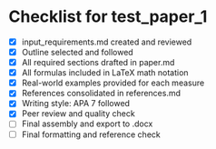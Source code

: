 # Checklist for test_paper_1

- [x] input_requirements.md created and reviewed
- [x] Outline selected and followed
- [x] All required sections drafted in paper.md
- [x] All formulas included in LaTeX math notation
- [x] Real-world examples provided for each measure
- [x] References consolidated in references.md
- [x] Writing style: APA 7 followed
- [x] Peer review and quality check
- [ ] Final assembly and export to .docx
- [ ] Final formatting and reference check

